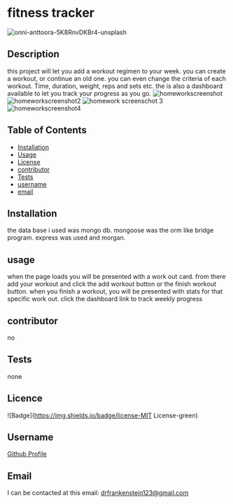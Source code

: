 # fitness tracker
![onni-anttoora-5K8RnvDKBr4-unsplash](https://user-images.githubusercontent.com/65675240/153094636-356fd730-b002-4fef-955f-afb51ff522cc.jpg)

 
## Description
 
this project will let you add a workout regimen to your week. you can create a workout, or continue an old one. you can even change the criteria of each workout. Time, duration, weight, reps and sets etc. the is also a dashboard available to let you track your progress as you go.
![homeworkscreenshot](https://user-images.githubusercontent.com/65675240/99296423-5f636480-280c-11eb-8f86-3dda4d104a06.PNG)
![homeworkscreenshot2](https://user-images.githubusercontent.com/65675240/99296426-612d2800-280c-11eb-998a-ce1716702894.PNG)
![homework screenschot 3](https://user-images.githubusercontent.com/65675240/99296429-62f6eb80-280c-11eb-8ee7-1409b213bc51.PNG)
![homeworkscreenshot4](https://user-images.githubusercontent.com/65675240/99296432-64c0af00-280c-11eb-9b66-a15d2fe8d85b.PNG)
 
## Table of Contents
 
* [Installation](#Installation) 
* [Usage](#Usage) 
* [License](#License) 
* [contributor](#contributor) 
* [Tests](#Tests)
* [username](#username) 
* [email](#email)
 
## Installation
 
the data base i used was mongo db. mongoose was the orm like bridge program. express was used and morgan.
 
## usage

when the page loads you will be presented with a work out card. from there add your workout and click the add workout button or the finish workout button. when you finish a workout, you will be presented with stats for that specific work out. click the dashboard link to track weekly progress
 
## contributor 
 
no
 
## Tests
none
 
## Licence

![Badge](https://img.shields.io/badge/license-MIT License-green)
 
## Username

[Github Profile](https://github.com/neyneyalldayday/)
 
## Email

I can be contacted at this email: <drfrankenstein123@gmail.com>
